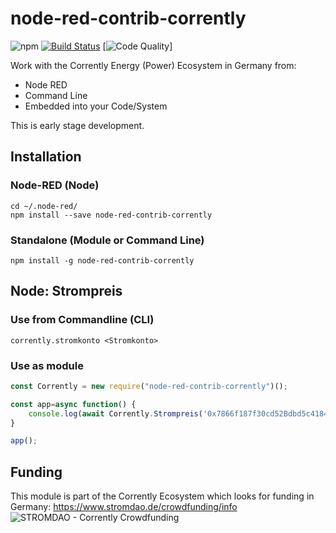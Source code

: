 # node-red-contrib-corrently

![npm](https://img.shields.io/npm/dw/node-red-contrib-corrently) [![Build Status](https://travis-ci.com/energychain/node-red-contrib-corrently.svg?branch=master)](https://travis-ci.com/energychain/node-red-contrib-corrently) [![Code Quality](https://www.code-inspector.com/project/12112/score/svg)]

Work with the Corrently Energy (Power) Ecosystem in Germany from:
- Node RED
- Command Line
- Embedded into your Code/System

This is early stage development.

## Installation

### Node-RED (Node)
```shell
cd ~/.node-red/
npm install --save node-red-contrib-corrently
```

### Standalone (Module or Command Line)
```shell
npm install -g node-red-contrib-corrently
```

## Node: Strompreis

### Use from Commandline (CLI)
```shell
corrently.stromkonto <Stromkonto>
```

### Use as module
```javascript
const Corrently = new require("node-red-contrib-corrently")();

const app=async function() {
	console.log(await Corrently.Strompreis('0x7866f187f30cd52Bdbd5c4184fD3ee6168Ae0dB4'));
}

app();
```

## Funding
This module is part of the Corrently Ecosystem which looks for funding in Germany:  https://www.stromdao.de/crowdfunding/info
![STROMDAO - Corrently Crowdfunding](https://squad.stromdao.de/nextcloud/index.php/s/Do4pzpM7KndZxAx/preview)
